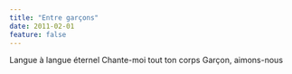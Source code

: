 ```yaml
---
title: "Entre garçons"
date: 2011-02-01
feature: false
---
```


Langue à langue éternel
Chante-moi tout ton corps
Garçon, aimons-nous

